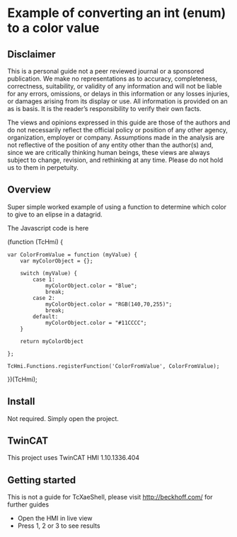 # Example of converting an int (enum) to a color value 

## Disclaimer
This is a personal guide not a peer reviewed journal or a sponsored publication. We make
no representations as to accuracy, completeness, correctness, suitability, or validity of any
information and will not be liable for any errors, omissions, or delays in this information or any
losses injuries, or damages arising from its display or use. All information is provided on an as
is basis. It is the reader’s responsibility to verify their own facts.

The views and opinions expressed in this guide are those of the authors and do not
necessarily reflect the official policy or position of any other agency, organization, employer or
company. Assumptions made in the analysis are not reflective of the position of any entity
other than the author(s) and, since we are critically thinking human beings, these views are
always subject to change, revision, and rethinking at any time. Please do not hold us to them
in perpetuity.

## Overview 
Super simple worked example of using a function to determine which color to give to an elipse in a datagrid.

The Javascript code is here

(function (TcHmi) {

    var ColorFromValue = function (myValue) {
        var myColorObject = {};

        switch (myValue) {
            case 1:
                myColorObject.color = "Blue";
                break;
            case 2:
                myColorObject.color = "RGB(140,70,255)";
                break;
            default:
                myColorObject.color = "#11CCCC";
        }

        return myColorObject

    };
    
    TcHmi.Functions.registerFunction('ColorFromValue', ColorFromValue);
})(TcHmi);


## Install 
Not required.  Simply open the project.

## TwinCAT
This project uses TwinCAT HMI 1.10.1336.404

## Getting started
This is not a guide for TcXaeShell, please visit http://beckhoff.com/ for further guides
* Open the HMI in live view
* Press 1, 2 or 3 to see results 
